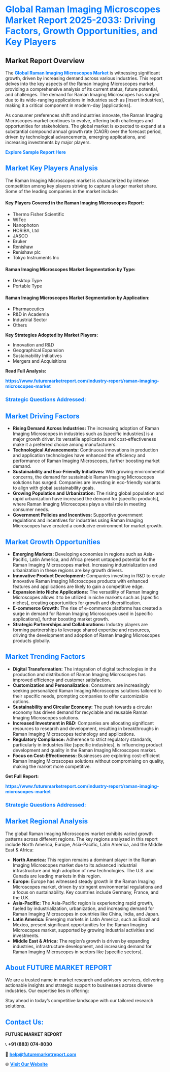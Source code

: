 <h1 style="color: #007BFF;">Global Raman Imaging Microscopes Market Report 2025-2033: Driving Factors, Growth Opportunities, and Key Players</h1>

<section id="overview">
<h2>Market Report Overview</h2>
<p>The <a href="https://www.futuremarketreport.com/industry-report/raman-imaging-microscopes-market" style="color: #007BFF; text-decoration: none;"><strong>Global Raman Imaging Microscopes Market</strong></a> is witnessing significant growth, driven by increasing demand across various industries. This report delves into the key aspects of the Raman Imaging Microscopes market, providing a comprehensive analysis of its current status, future potential, and challenges. The demand for Raman Imaging Microscopes has surged due to its wide-ranging applications in industries such as [insert industries], making it a critical component in modern-day [applications].</p>
<p>As consumer preferences shift and industries innovate, the Raman Imaging Microscopes market continues to evolve, offering both challenges and opportunities for stakeholders. The global market is expected to expand at a substantial compound annual growth rate (CAGR) over the forecast period, driven by technological advancements, emerging applications, and increasing investments by major players.</p>
</section>

<section id="overview">
<p><a href="https://www.futuremarketreport.com/request-sample/reportId=33108" style="color: #007BFF; text-decoration: none;"><strong>Explore Sample Report Here</strong></a></p>
</section>

<section id="key-players">
<h2 style="color: #007BFF;">Market Key Players Analysis</h2>
<p>The Raman Imaging Microscopes market is characterized by intense competition among key players striving to capture a larger market share. Some of the leading companies in the market include:</p>
<h4>Key Players Covered in the Raman Imaging Microscopes Report:</h4>
<ul><li>Thermo Fisher Scientific</li><li>WITec</li><li>Nanophoton</li><li>HORIBA, Ltd</li><li>JASCO</li><li>Bruker</li><li>Renishaw</li><li>Renishaw plc</li><li>Tokyo Instruments Inc</li></ul>
<h4>Raman Imaging Microscopes Market Segmentation by Type:</h4>
<ul><li>Desktop Type</li><li>Portable Type</li></ul>

<h4>Raman Imaging Microscopes Market Segmentation by Application:</h4>
<ul><li>Pharmaceutics</li><li>R&amp;D in Academia</li><li>Industrial Sector</li><li>Others</li></ul>
<p><strong>Key Strategies Adopted by Market Players:</strong></p>
<ul>
<li>Innovation and R&D</li>
<li>Geographical Expansion</li>
<li>Sustainability Initiatives</li>
<li>Mergers and Acquisitions</li>
</ul>
</section>

<section>
<p><strong>Read Full Analysis: </strong></p><a href="https://www.futuremarketreport.com/industry-report/raman-imaging-microscopes-market" style="color: #007BFF; text-decoration: none;"><strong>https://www.futuremarketreport.com/industry-report/raman-imaging-microscopes-market</strong></a>
<h3 style="color: #007BFF;">Strategic Questions Addressed:</h3>
</section>

<section id="driving-factors">
<h2 style="color: #007BFF;">Market Driving Factors</h2>
<ul>
<li><strong>Rising Demand Across Industries:</strong> The increasing adoption of Raman Imaging Microscopes in industries such as [specific industries] is a major growth driver. Its versatile applications and cost-effectiveness make it a preferred choice among manufacturers.</li>
<li><strong>Technological Advancements:</strong> Continuous innovations in production and application technologies have enhanced the efficiency and performance of Raman Imaging Microscopes, further boosting market demand.</li>
<li><strong>Sustainability and Eco-Friendly Initiatives:</strong> With growing environmental concerns, the demand for sustainable Raman Imaging Microscopes solutions has surged. Companies are investing in eco-friendly variants to align with global sustainability goals.</li>
<li><strong>Growing Population and Urbanization:</strong> The rising global population and rapid urbanization have increased the demand for [specific products], where Raman Imaging Microscopes plays a vital role in meeting consumer needs.</li>
<li><strong>Government Policies and Incentives:</strong> Supportive government regulations and incentives for industries using Raman Imaging Microscopes have created a conducive environment for market growth.</li>
</ul>
</section>

<section id="growth-opportunities">
<h2 style="color: #007BFF;">Market Growth Opportunities</h2>
<ul>
<li><strong>Emerging Markets:</strong> Developing economies in regions such as Asia-Pacific, Latin America, and Africa present untapped potential for the Raman Imaging Microscopes market. Increasing industrialization and urbanization in these regions are key growth drivers.</li>
<li><strong>Innovative Product Development:</strong> Companies investing in R&D to create innovative Raman Imaging Microscopes products with enhanced features and applications are likely to gain a competitive edge.</li>
<li><strong>Expansion into Niche Applications:</strong> The versatility of Raman Imaging Microscopes allows it to be utilized in niche markets such as [specific niches], creating opportunities for growth and diversification.</li>
<li><strong>E-commerce Growth:</strong> The rise of e-commerce platforms has created a surge in demand for Raman Imaging Microscopes used in [specific applications], further boosting market growth.</li>
<li><strong>Strategic Partnerships and Collaborations:</strong> Industry players are forming partnerships to leverage shared expertise and resources, driving the development and adoption of Raman Imaging Microscopes products globally.</li>
</ul>
</section>

<section id="trending-factors">
<h2 style="color: #007BFF;">Market Trending Factors</h2>
<ul>
<li><strong>Digital Transformation:</strong> The integration of digital technologies in the production and distribution of Raman Imaging Microscopes has improved efficiency and customer satisfaction.</li>
<li><strong>Customization and Personalization:</strong> Consumers are increasingly seeking personalized Raman Imaging Microscopes solutions tailored to their specific needs, prompting companies to offer customizable options.</li>
<li><strong>Sustainability and Circular Economy:</strong> The push towards a circular economy has driven demand for recyclable and reusable Raman Imaging Microscopes solutions.</li>
<li><strong>Increased Investment in R&D:</strong> Companies are allocating significant resources to research and development, resulting in breakthroughs in Raman Imaging Microscopes technology and applications.</li>
<li><strong>Regulatory Compliance:</strong> Adherence to strict regulatory standards, particularly in industries like [specific industries], is influencing product development and quality in the Raman Imaging Microscopes market.</li>
<li><strong>Focus on Cost-Effectiveness:</strong> Businesses are exploring cost-efficient Raman Imaging Microscopes solutions without compromising on quality, making the market more competitive.</li>
</ul>
</section>

<section>
<p><strong>Get Full Report: </strong></p><a href="https://www.futuremarketreport.com/industry-report/raman-imaging-microscopes-market" style="color: #007BFF; text-decoration: none;"><strong>https://www.futuremarketreport.com/industry-report/raman-imaging-microscopes-market</strong></a>
<h3 style="color: #007BFF;">Strategic Questions Addressed:</h3>
</section>


<section id="regional-analysis">
<h2 style="color: #007BFF;">Market Regional Analysis</h2>
<p>The global Raman Imaging Microscopes market exhibits varied growth patterns across different regions. The key regions analyzed in this report include North America, Europe, Asia-Pacific, Latin America, and the Middle East & Africa:</p>
<ul>
<li><strong>North America:</strong> This region remains a dominant player in the Raman Imaging Microscopes market due to its advanced industrial infrastructure and high adoption of new technologies. The U.S. and Canada are leading markets in this region.</li>
<li><strong>Europe:</strong> Europe has witnessed steady growth in the Raman Imaging Microscopes market, driven by stringent environmental regulations and a focus on sustainability. Key countries include Germany, France, and the U.K.</li>
<li><strong>Asia-Pacific:</strong> The Asia-Pacific region is experiencing rapid growth, fueled by industrialization, urbanization, and increasing demand for Raman Imaging Microscopes in countries like China, India, and Japan.</li>
<li><strong>Latin America:</strong> Emerging markets in Latin America, such as Brazil and Mexico, present significant opportunities for the Raman Imaging Microscopes market, supported by growing industrial activities and investments.</li>
<li><strong>Middle East & Africa:</strong> The region’s growth is driven by expanding industries, infrastructure development, and increasing demand for Raman Imaging Microscopes in sectors like [specific sectors].</li>
</ul>
</section>

<footer>
<h2 style="color: #007BFF;">About FUTURE MARKET REPORT</h2>
<p>We are a trusted name in market research and advisory services, delivering actionable insights and strategic support to businesses across diverse industries. Our expertise lies in offering:</p>

<p>Stay ahead in today’s competitive landscape with our tailored research solutions.</p>

<h2 style="color: #007BFF;">Contact Us:</h2>
<p><strong>FUTURE MARKET REPORT</strong></p>
<p>📞 <strong>+91 (883) 074-8030</strong></p>
<p>📧 <strong><a href="mailto:help@futuremarketreport.com" style="color: #007BFF;">help@futuremarketreport.com</a></strong></p>
<p>🌐 <strong><a href="https://www.futuremarketreport.com/" style="color: #007BFF;">Visit Our Website</a></strong></p>
</footer>